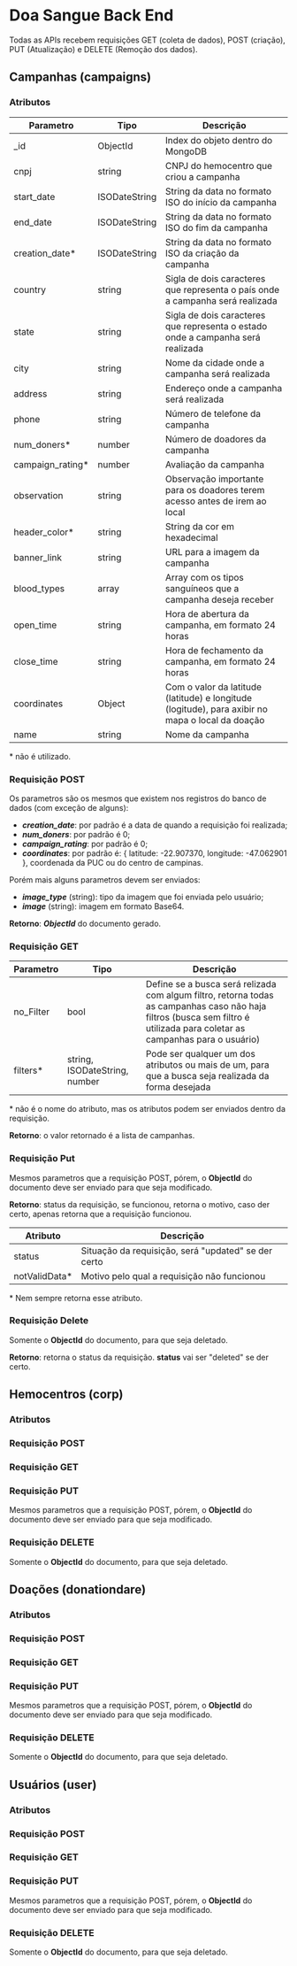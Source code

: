 # Doa Sangue Back End

Todas as APIs recebem requisições GET (coleta de dados), POST (criação), PUT (Atualização) e DELETE
(Remoção dos dados).

## Campanhas (campaigns)

### Atributos

|Parametro|Tipo|Descrição|
|---|---|---|
|_id|ObjectId|Index do objeto dentro do MongoDB|
|cnpj|string|CNPJ do hemocentro que criou a campanha|
|start_date|ISODateString|String da data no formato ISO do início da campanha|
|end_date|ISODateString|String da data no formato ISO do fim da campanha|
|creation_date*|ISODateString|String da data no formato ISO da criação da campanha|
|country|string|Sigla de dois caracteres que representa o país onde a campanha será realizada|
|state|string|Sigla de dois caracteres que representa o estado onde a campanha será realizada|
|city|string|Nome da cidade onde a campanha será realizada|
|address|string|Endereço onde a campanha será realizada|
|phone|string|Número de telefone da campanha|
|num_doners*|number|Número de doadores da campanha|
|campaign_rating*|number|Avaliação da campanha|
|observation|string|Observação importante para os doadores terem acesso antes de irem ao local|
|header_color*|string|String da cor em hexadecimal|
|banner_link|string|URL para a imagem da campanha|
|blood_types|array|Array com os tipos sanguíneos que a campanha deseja receber|
|open_time|string|Hora de abertura da campanha, em formato 24 horas|
|close_time|string|Hora de fechamento da campanha, em formato 24 horas|
|coordinates|Object|Com o valor da latitude (latitude) e longitude (logitude), para axibir no mapa o local da doação|
|name|string|Nome da campanha|

\* não é utilizado.

### Requisição POST

Os parametros são os mesmos que existem nos registros do banco de dados (com exceção de alguns):

- ***creation_date***: por padrão é a data de quando a requisição foi realizada;
- ***num_doners***: por padrão é 0;
- ***campaign_rating***: por padrão é 0;
- ***coordinates***: por padrão é: { latitude: -22.907370, longitude: -47.062901 }, coordenada da PUC ou do centro de campinas.

Porém mais alguns parametros devem ser enviados:

- ***image_type*** (string): tipo da imagem que foi enviada pelo usuário;
- ***image*** (string): imagem em formato Base64.

**Retorno**: ***ObjectId*** do documento gerado.

### Requisição GET

|Parametro|Tipo|Descrição|
|---|---|---|
|no_Filter|bool|Define se a busca será relizada com algum filtro, retorna todas as campanhas caso não haja filtros (busca sem filtro é utilizada para coletar as campanhas para o usuário)|
|filters*|string, ISODateString, number|Pode ser qualquer um dos atributos ou mais de um, para que a busca seja realizada da forma desejada|

\* não é o nome do atributo, mas os atributos podem ser enviados dentro da requisição.

**Retorno**: o valor retornado é a lista de campanhas.

### Requisição Put

Mesmos parametros que a requisição POST, pórem, o **ObjectId** do documento deve ser enviado para que seja modificado.

**Retorno**: status da requisição, se funcionou, retorna o motivo, caso der certo, apenas retorna que a requisição funcionou.

|Atributo|Descrição|
|---|---|
|status|Situação da requisição, será "updated" se der certo|
|notValidData*|Motivo pelo qual a requisição não funcionou|

\* Nem sempre retorna esse atributo.

### Requisição Delete

Somente o **ObjectId** do documento, para que seja deletado.

**Retorno**: retorna o status da requisição. **status** vai ser "deleted" se der certo.

## Hemocentros (corp)

### Atributos

### Requisição POST

### Requisição GET

### Requisição PUT

Mesmos parametros que a requisição POST, pórem, o **ObjectId** do documento deve ser enviado para que seja modificado.

### Requisição DELETE

Somente o **ObjectId** do documento, para que seja deletado.

## Doações (donationdare)

### Atributos

### Requisição POST

### Requisição GET



### Requisição PUT

Mesmos parametros que a requisição POST, pórem, o **ObjectId** do documento deve ser enviado para que seja modificado.

### Requisição DELETE

Somente o **ObjectId** do documento, para que seja deletado.

## Usuários (user)

### Atributos

### Requisição POST

### Requisição GET

### Requisição PUT

Mesmos parametros que a requisição POST, pórem, o **ObjectId** do documento deve ser enviado para que seja modificado.

### Requisição DELETE

Somente o **ObjectId** do documento, para que seja deletado.
